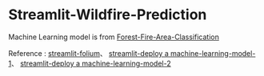 # Streamlit-Wildfire-Prediction

Machine Learning model is from [Forest-Fire-Area-Classification ](https://github.com/e96031413/Forest-Fire-Area-Classification)

Reference : 
[streamlit-folium](https://discuss.streamlit.io/t/ann-streamlit-folium-a-component-for-rendering-folium-maps/4367)、
[streamlit-deploy a machine-learning-model-1](https://www.geeksforgeeks.org/deploy-a-machine-learning-model-using-streamlit-library/)、
[streamlit-deploy a machine-learning-model-2](https://dev.to/shivam_bhirud/streamlit-deploy-a-machine-learning-model-without-learning-any-web-framework-40dn)
